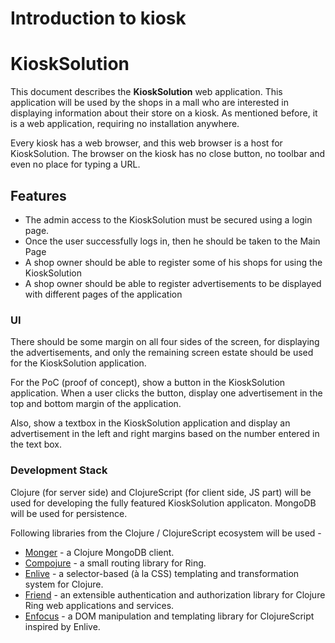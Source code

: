 # Introduction to kiosk

KioskSolution
=============

This document describes the **KioskSolution** web application. This application will be used by the shops in a mall who are interested in displaying information about their store on a kiosk. As mentioned before, it is a web application, requiring no installation anywhere.

Every kiosk has a web browser, and this web browser is a host for KioskSolution. The browser on the kiosk has no close button, no toolbar and even no place for typing a URL.

Features
--------

 - The admin access to the KioskSolution must be secured using a login page.
 - Once the user successfully logs in, then he should be taken to the Main Page
 - A shop owner should be able to register some of his shops for using the KioskSolution
 - A shop owner should be able to register advertisements to be displayed with different pages of the application

### UI

There should be some margin on all four sides of the screen, for displaying the advertisements, and only the remaining screen estate should be used for the KioskSolution application.

For the PoC (proof of concept), show a button in the KioskSolution application. When a user clicks the button, display one advertisement in the top and bottom margin of the application.

Also, show a textbox in the KioskSolution application and display an advertisement in the left and right margins based on the number entered in the text box.

### Development Stack

Clojure (for server side) and ClojureScript (for client side, JS part) will be used for developing the fully featured KioskSolution applicaton. MongoDB will be used for persistence.

Following libraries from the Clojure / ClojureScript ecosystem will be used -

 - [Monger](http://clojuremongodb.info/) - a Clojure MongoDB client.
 - [Compojure](https://github.com/weavejester/compojure) - a small routing library for Ring.
 - [Enlive](https://github.com/cgrand/enlive) - a selector-based (à la CSS) templating and transformation system for Clojure.
 - [Friend](https://github.com/cemerick/friend) - an extensible authentication and authorization library for Clojure Ring web applications and services.
 - [Enfocus](https://github.com/ckirkendall/enfocus) - a DOM manipulation and templating library for ClojureScript inspired by Enlive.
